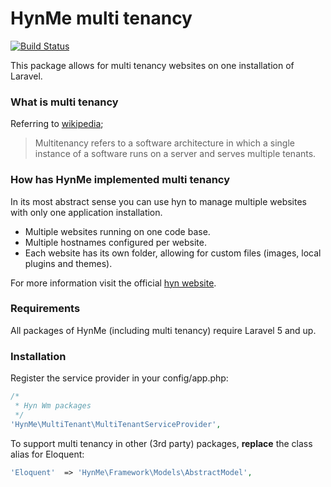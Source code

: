 # HynMe multi tenancy
[![Build Status](https://travis-ci.org/hyn-me/multi-tenant.svg?branch=master)](https://travis-ci.org/hyn-me/multi-tenant)

This package allows for multi tenancy websites on one installation of Laravel.

### What is multi tenancy

Referring to [wikipedia](http://en.wikipedia.org/wiki/Multitenancy);

> Multitenancy refers to a software architecture in which a single instance of a software runs on a server and serves multiple tenants.

### How has HynMe implemented multi tenancy

In its most abstract sense you can use hyn to manage multiple websites with only one application installation.
- Multiple websites running on one code base.
- Multiple hostnames configured per website.
- Each website has its own folder, allowing for custom files (images, local plugins and themes).

For more information visit the official [hyn website](http://hyn.me).

### Requirements

All packages of HynMe (including multi tenancy) require Laravel 5 and up.

### Installation

Register the service provider in your config/app.php:

```php
/*
 * Hyn Wm packages
 */
'HynMe\MultiTenant\MultiTenantServiceProvider',
```

To support multi tenancy in other (3rd party) packages, __replace__ the class alias for Eloquent:

```php
'Eloquent'  => 'HynMe\Framework\Models\AbstractModel',
```

